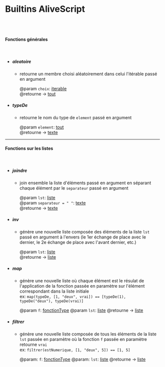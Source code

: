 # Builtins AliveScript
&#x200B;  
&#x200B;  
#### Fonctions générales
&#x200B;  

-  ##### _aleatoire_

    -   retourne un membre choisi aléatoirement dans celui l'itérable passé en argument

        @param `choix`: [iterable][type_builtins]  
        @retourne -> [tout][type_builtins]

-   ##### *typeDe*

    -   retourne le nom du type de `element` passé en argument

        @param `element`: [tout][type_builtins]  
        @retourne -> [texte][type_builtins]

-------

#### Fonctions sur les listes  
&#x200B;  

-   ##### *joindre*

    -   join ensemble la liste d'éléments passé en argument en séparant chaque élément par le `separateur` passé en argument

        @param `lst`: [liste][type_builtins]  
        @param `separateur = " "`: [texte][type_builtins]  
        @retourne -> [texte][type_builtins]

-   ##### *inv*

    -   génère une nouvelle liste composée des éléments de la liste `lst` passé en argument à l'envers (le 1er échange de place avec le dernier, le 2e échange de place avec l'avant dernier, etc.)

        @param `lst`: [liste][type_builtins]  
        @retourne -> [liste][type_builtins]

-   ##### *map*

    -   génère une nouvelle liste où chaque élément est le résulat de l'application de la fonction passée en paramètre sur l'élément correspondant dans la liste initiale  
        ex: `map(typeDe, [1, "deux", vrai]) == [typeDe(1), typeDe("deux"), typeDe(vrai)]`

        @param `f`: [fonctionType][type_builtins]
        @param `lst`: [liste][type_builtins]
        @retourne -> [liste][type_builtins]

-   ##### *filtrer*

    -   génère une nouvelle liste composée de tous les éléments de la liste `lst` passée en paramètre où la fonction `f` passée en paramètre retourne `vrai`  
        ex: `filtrer(estNumerique, [1, "deux", 5]) == [1, 5]`

        @param: `f`: [fonctionType][type_builtins]
        @param: `lst`: [liste][type_builtins]
        @retourne -> [liste][type_builtins]

[type_builtins]: doc/
